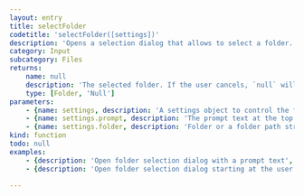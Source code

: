```yaml
---
layout: entry
title: selectFolder
codetitle: 'selectFolder([settings])'
description: 'Opens a selection dialog that allows to select a folder. The settings object can be used to add a prompt text at the top of the dialog and to set the dialog''s starting folder.'
category: Input
subcategory: Files
returns:
    name: null
    description: 'The selected folder. If the user cancels, `null` will be returned.'
    type: [Folder, 'Null']
parameters:
    - {name: settings, description: 'A settings object to control the function''s behavior.', optional: true, type: [Object]}
    - {name: settings.prompt, description: 'The prompt text at the top of the folder selection dialog. Default: `""` (no prompt)', optional: true, type: [String]}
    - {name: settings.folder, description: 'Folder or a folder path string defining the start location of the dialog. Default: most recent dialog folder or main user folder.', optional: true, type: [null]}
kind: function
todo: null
examples:
    - {description: 'Open folder selection dialog with a prompt text', code: 'selectFolder({prompt: "Please select a folder."});'}
    - {description: 'Open folder selection dialog starting at the user''s desktop', code: 'selectFolder({folder: "~/Desktop/"});'}

---
```

